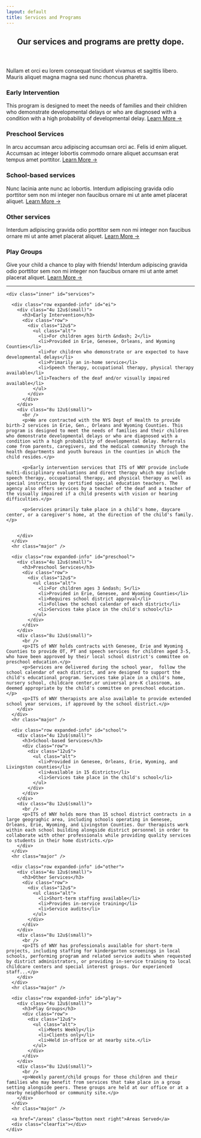 ```yaml
---
layout: default
title: Services and Programs
---
```


<!-- Main -->
<div id="main">
  <section id="two">
  <!-- short descriptions -->
    <div class="inner" id="services">
      <div class="row">
        <div class="12u$">
          <header class="major">
            <h2>Our services and programs are pretty dope.</h2>
          </header>
          <p>Nullam et orci eu lorem consequat tincidunt vivamus et sagittis libero. Mauris aliquet magna magna sed nunc rhoncus pharetra.</p>
        </div>
      </div>
      <div class="row">
        <div class="6u 12u$(small)">
          <h3>Early Intervention</h3>
          <p>This program is designed to meet the needs of families and their children who demonstrate developmental delays or who are diagnosed with a condition with a high probability of developmental delay. <a href="#ei" class="scrolly">Learn More &rarr;</a></p>
        </div>
        <div class="6u$ 12u$(small)">
          <h3>Preschool Services</h3>
          <p>In arcu accumsan arcu adipiscing accumsan orci ac. Felis id enim aliquet. Accumsan ac integer lobortis commodo ornare aliquet accumsan erat tempus amet porttitor. <a href="#preschool" class="scrolly">Learn More &rarr;</a></p>
        </div>
        <!-- Break -->
        <div class="4u 12u$(medium)">
          <h3>School-based services</h3>
          <p>Nunc lacinia ante nunc ac lobortis. Interdum adipiscing gravida odio porttitor sem non mi integer non faucibus ornare mi ut ante amet placerat aliquet. <a href="#school" class="scrolly">Learn More &rarr;</a></p>
        </div>
        <div class="4u 12u$(medium)">
          <h3>Other services</h3>
          <p>Interdum adipiscing gravida odio porttitor sem non mi integer non faucibus ornare mi ut ante amet placerat aliquet. <a href="#other" class="scrolly">Learn More &rarr;</a></p>
        </div>
        <div class="4u$ 12u$(medium)">
          <h3>Play Groups</h3>
          <p>Give your child a chance to play with friends! Interdum adipiscing gravida odio porttitor sem non mi integer non faucibus ornare mi ut ante amet placerat aliquet. <a href="#play" class="scrolly">Learn More &rarr;</a></p>
        </div>
      </div>
    </div>
    <hr class="major" />
<!-- end short descriptions -->

    <div class="inner" id="services">
<!-- ei description -->
      <div class="row expanded-info" id="ei">
        <div class="4u 12u$(small)">
          <h3>Early Intervention</h3>
          <div class="row">
            <div class="12u$">
              <ul class="alt">
                <li>For children ages birth &ndash; 2</li>
                <li>Provided in Erie, Genesee, Orleans, and Wyoming Counties</li>
                <li>For children who demonstrate or are expected to have developmental delays</li>
                <li>Primarily an in-home service</li>
                <li>Speech therapy, occupational therapy, physical therapy available</li>
                <li>Teachers of the deaf and/or visually impaired available</li>
              </ul>
            </div>
          </div>
        </div>
        <div class="8u 12u$(small)">
          <br />
          <p>We are contracted with the NYS Dept of Health to provide birth-2 services in Erie, Gen., Orleans and Wyoming Counties. This program is designed to meet the needs of families and their children who demonstrate developmental delays or who are diagnosed with a condition with a high probability of developmental delay. Referrals come from parents, caregivers, and the medical community through the health departments and youth bureaus in the counties in which the child resides.</p>

          <p>Early intervention services that ITS of WNY provide include multi-disciplinary evaluations and direct therapy which may include speech therapy, occupational therapy, and physical therapy as well as special instruction by certified special education teachers. The agency also offers services by a teacher of the deaf and a teacher of the visually impaired if a child presents with vision or hearing difficulties.</p>

          <p>Services primarily take place in a child's home, daycare center, or a caregiver's home, at the direction of the child's family.</p>


        </div>
      </div>
      <hr class="major" />
<!-- end ei -->

<!-- preschool services -->
      <div class="row expanded-info" id="preschool">
        <div class="4u 12u$(small)">
          <h3>Preschool Services</h3>
          <div class="row">
            <div class="12u$">
              <ul class="alt">
                <li>For children ages 3 &ndash; 5</li>
                <li>Provided in Erie, Genesee, and Wyoming Counties</li>
                <li>Requires school district approval</li>
                <li>Follows the school calendar of each district</li>
                <li>Services take place in the child's school</li>
              </ul>
            </div>
          </div>
        </div>
        <div class="8u 12u$(small)">
          <br />
          <p>ITS of WNY holds contracts with Genesee, Erie and Wyoming Counties to provide OT, PT and speech services for children aged 3-5, who have been approved by their local school district's committee on preschool education.</p>
          <p>Services are delivered during the school year,  follow the school calendar of each district, and are designed to support the child's educational program. Services take place in a child's home, nursery school, childcare center,or universal pre-K classroom, as deemed appropriate by the child's committee on preschool education.</p>
          <p>ITS of WNY therapists are also available to provide extended school year services, if approved by the school district.</p>
        </div>
      </div>
      <hr class="major" />
<!-- end preschool services -->



<!-- school services -->
      <div class="row expanded-info" id="school">
        <div class="4u 12u$(small)">
          <h3>School-based Services</h3>
          <div class="row">
            <div class="12u$">
              <ul class="alt">
                <li>Provided in Genesee, Orleans, Erie, Wyoming, and Livingston counties</li>
                <li>Available in 15 districts</li>
                <li>Services take place in the child's school</li>
              </ul>
            </div>
          </div>
        </div>
        <div class="8u 12u$(small)">
          <br />
          <p>ITS of WNY holds more than 15 school district contracts in a large geograghic area, including schools operating in Genesee, Orleans, Erie, Wyoming, and Livingston Counties. Our therapists work within each school building alongside district personnel in order to collaborate with other professionals while providing quality services to students in their home districts.</p>
        </div>
      </div>
      <hr class="major" />
<!-- end school services -->

<!-- other services -->
      <div class="row expanded-info" id="other">
        <div class="4u 12u$(small)">
          <h3>Other Services</h3>
          <div class="row">
            <div class="12u$">
              <ul class="alt">
                <li>Short-term staffing available</li>
                <li>Provides in-service training</li>
                <li>Service audits</li>
              </ul>
            </div>
          </div>
        </div>
        <div class="8u 12u$(small)">
          <br />
          <p>ITS of WNY has professionals available for short-term projects, including staffing for kindergarten screenings in local schools, performing program and related service audits when requested by district administrators, or providing in-service training to local childcare centers and special interest groups. Our experienced staff...</p>
        </div>
      </div>
      <hr class="major" />
<!-- end other services -->


<!-- other services -->
      <div class="row expanded-info" id="play">
        <div class="4u 12u$(small)">
          <h3>Play Groups</h3>
          <div class="row">
            <div class="12u$">
              <ul class="alt">
                <li>Meets Weekly</li>
                <li>Clients only</li>
                <li>Held in-office or at nearby site.</li>
              </ul>
            </div>
          </div>
        </div>
        <div class="8u 12u$(small)">
          <br />
          <p>Weekly parent/child groups for those children and their families who may benefit from services that take place in a group setting alongside peers. These groups are held at our office or at a nearby neighborhood or community site.</p>
        </div>
      </div>
      <hr class="major" />
<!-- end other services -->
      <a href="/areas" class="button next right">Areas Served</a>
      <div class="clearfix"></div>
    </div>
  </section>
</div>
